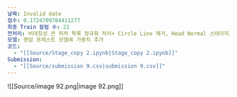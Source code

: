 ```yaml
---
날짜: Invalid date
점수: 0.1724709784411277
최종 Train 칼럼 수: 22
전처리: 비대칭성 큰 피처 목록 정규화 처리+ Circle Line 제거, Head Normal 스테이지끼리 평균,  Cure Start에서 End까지 좌표 변화량+pca 적용
모델: 랜덤 포레스트 모델에 가중치 추가
코드:
  - "[[Source/Stage_copy 2.ipynb|Stage_copy 2.ipynb]]"
Submission:
  - "[[Source/submission 9.csv|submission 9.csv]]"
---
```

![[Source/image 92.png|image 92.png]]